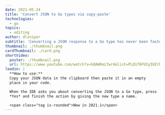 ```yaml
---
date: 2021-05-24
title: 'Convert JSON to Go types via copy-paste'
technologies:
  - go
topics:
  - editing
author: dlsniper
subtitle: 'Converting a JSON response to a Go type has never been faster than this'
thumbnail: ./thumbnail.png
cardThumbnail: ./card.png
shortVideo:
  poster: ./thumbnail.png
  url: https://www.youtube.com/watch?v=SQAWOeLYwr4&list=PLQ176FUIyIUZrbrlz4AY1V8VzBJKZyVlW&index=24
leadin: |
  **How to use:**
  Copy your JSON data in the clipboard then paste it in an empty
  place in your code.

  When the IDE asks you about converting the JSON to a Go type, press
  *Yes* and finish the action by giving the new type a name.

  <span class="tag is-rounded">New in 2021.1</span>
---
```


